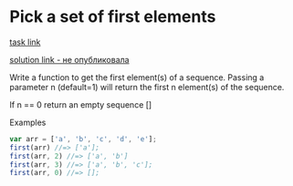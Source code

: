 # Pick a set of first elements

[task link](https://www.codewars.com/kata/572b77262bedd351e9000076/train/javascript)

[solution link - не опубликовала]()

Write a function to get the first element(s) of a sequence. Passing a parameter n (default=1) will return the first n element(s) of the sequence.

If n == 0 return an empty sequence []

Examples
```javascript
var arr = ['a', 'b', 'c', 'd', 'e'];
first(arr) //=> ['a'];
first(arr, 2) //=> ['a', 'b']
first(arr, 3) //=> ['a', 'b', 'c'];
first(arr, 0) //=> [];
```
